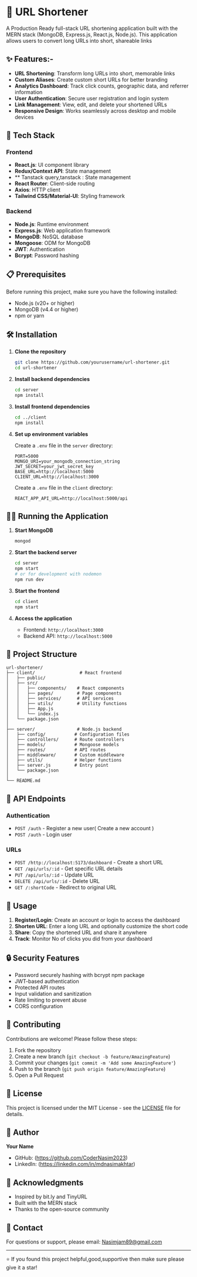 # 🔗 URL Shortener

A Production Ready full-stack URL shortening application built with the MERN stack (MongoDB, Express.js, React.js, Node.js). This application allows users to convert long URLs into short, shareable links

## ✨ Features:-

- **URL Shortening**: Transform long URLs into short, memorable links
- **Custom Aliases**: Create custom short URLs for better branding
- **Analytics Dashboard**: Track click counts, geographic data, and referrer information
- **User Authentication**: Secure user registration and login system
- **Link Management**: View, edit, and delete your shortened URLs
- **Responsive Design**: Works seamlessly across desktop and mobile devices

## 🚀 Tech Stack

### Frontend
- **React.js**: UI component library
- **Redux/Context API**: State management
- ** Tanstack query,tanstack : State management
- **React Router**: Client-side routing
- **Axios**: HTTP client
- **Tailwind CSS/Material-UI**: Styling framework

### Backend
- **Node.js**: Runtime environment
- **Express.js**: Web application framework
- **MongoDB**: NoSQL database
- **Mongoose**: ODM for MongoDB
- **JWT**: Authentication
- **Bcrypt**: Password hashing

## 📋 Prerequisites

Before running this project, make sure you have the following installed:

- Node.js (v20+ or higher)
- MongoDB (v4.4 or higher)
- npm or yarn

## 🛠️ Installation

1. **Clone the repository**
   ```bash
   git clone https://github.com/yourusername/url-shortener.git
   cd url-shortener
   ```

2. **Install backend dependencies**
   ```bash
   cd server
   npm install
   ```

3. **Install frontend dependencies**
   ```bash
   cd ../client
   npm install
   ```

4. **Set up environment variables**

   Create a `.env` file in the `server` directory:
   ```env
   PORT=5000
   MONGO_URI=your_mongodb_connection_string
   JWT_SECRET=your_jwt_secret_key
   BASE_URL=http://localhost:5000
   CLIENT_URL=http://localhost:3000
   ```

   Create a `.env` file in the `client` directory:
   ```env
   REACT_APP_API_URL=http://localhost:5000/api
   ```

## 🏃‍♂️ Running the Application

1. **Start MongoDB**
   ```bash
   mongod
   ```

2. **Start the backend server**
   ```bash
   cd server
   npm start
   # or for development with nodemon
   npm run dev
   ```

3. **Start the frontend**
   ```bash
   cd client
   npm start
   ```

4. **Access the application**
   - Frontend: `http://localhost:3000`
   - Backend API: `http://localhost:5000`

## 📁 Project Structure

```
url-shortener/
├── client/                 # React frontend
│   ├── public/
│   ├── src/
│   │   ├── components/    # React components
│   │   ├── pages/         # Page components
│   │   ├── services/      # API services
│   │   ├── utils/         # Utility functions
│   │   ├── App.js
│   │   └── index.js
│   └── package.json
│
├── server/                # Node.js backend
│   ├── config/           # Configuration files
│   ├── controllers/      # Route controllers
│   ├── models/           # Mongoose models
│   ├── routes/           # API routes
│   ├── middleware/       # Custom middleware
│   ├── utils/            # Helper functions
│   ├── server.js         # Entry point
│   └── package.json
│
└── README.md
```

## 🔌 API Endpoints

### Authentication
- `POST /auth` - Register a new user( Create a new account )
- `POST /auth` - Login user  

### URLs
- `POST /http://localhost:5173/dashboard` - Create a short URL
- `GET /api/urls/:id` - Get specific URL details
- `PUT /api/urls/:id` - Update URL
- `DELETE /api/urls/:id` - Delete URL
- `GET /:shortCode` - Redirect to original URL


## 🎯 Usage

1. **Register/Login**: Create an account or login to access the dashboard
2. **Shorten URL**: Enter a long URL and optionally customize the short code
3. **Share**: Copy the shortened URL and share it anywhere
4. **Track**: Monitor No of  clicks you did from your dashboard 

## 🔒 Security Features

- Password  securely  hashing with bcrypt npm  package 
- JWT-based authentication
- Protected API routes
- Input validation and sanitization
- Rate limiting to prevent abuse
- CORS configuration

## 🤝 Contributing

Contributions are welcome! Please follow these steps:

1. Fork the repository
2. Create a new branch (`git checkout -b feature/AmazingFeature`)
3. Commit your changes (`git commit -m 'Add some AmazingFeature'`)
4. Push to the branch (`git push origin feature/AmazingFeature`)
5. Open a Pull Request

## 📝 License

This project is licensed under the MIT License - see the [LICENSE](LICENSE) file for details.

## 👤 Author

**Your Name**
- GitHub: (https://github.com/CoderNasim2023)
- LinkedIn: (https://linkedin.com/in/mdnasimakhtar)

## 🙏 Acknowledgments

- Inspired by bit.ly and TinyURL
- Built with the MERN stack
- Thanks to the open-source community

## 📧 Contact

For questions or support, please email: Nasimjam89@gmail.com

---

⭐ If you found this project helpful,good,supportive then make sure  please give it a star!

